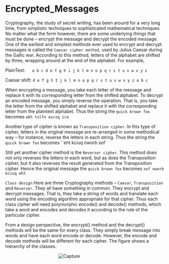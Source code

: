 # Encrypted_Messages
Cryptography, the study of secret writing, has been around for a very long time, from simplistic 
techniques to sophisticated mathematical techniques. No matter what the form however, there are 
some underlying things that must be done – encrypt the message and decrypt the encoded message. 
One of the earliest and simplest methods ever used to encrypt and decrypt messages is called the 
`Caesar cipher method`, used by Julius Caesar during the Gallic war. According to this method, letters 
of the alphabet are shifted by three, wrapping around at the end of the alphabet. For example,

PlainTest: &emsp;  `a b c d e f g h i j k l m n o p q r s t u v w x y z`

Caesar shift: `d e f g h I j k l m n o p q r s t u v w x y z a b c`

When encrypting a message, you take each letter of the message and replace it with its corresponding 
letter from the shifted alphabet. To decrypt an encoded message, you simply reverse the operation. 
That is, you take the letter from the shifted alphabet and replace it with the corresponding letter from 
the plaintext alphabet. Thus the string the `quick brown fox` becomes `wkh txlfn eurzq ira` 

Another type of cipher is known as `Transposition cipher`. In this type of cipher, letters in the original 
message are re-arranged in some methodical way – for instance, reverse the letters in each string. 
Thus the string the `quick brown fox` becomes ``eht kciuq nworb xof`

Still yet another cipher method is the `Reverser cipher`. This method does not only reverses the letters 
in each word, but as does the Transposition cipher, but it also reverses the result generated from the 
Transposition cipher. Hence the original message the `quick brown fox` becomes `xof nworb kciuq eht`

`Class design`
Here are three Cryptography methods – `Caesar`, `Transposition` and `Reverser`. They all have 
something in common. They encrypt and decrypt messages. That is, they take a string of words and 
translate each word using the encoding algorithm appropriate for that cipher. Thus each class cipher 
will need polymorphic encode() and decode() methods, which take a word and encodes and decodes 
it according to the rule of the particular cipher. 

From a design perspective, the encrypt() method and the decrypt() methods will be the same for 
every class. They simply break message into words and have each word encode or decode. However, 
the encode and decode methods will be different for each cipher. The figure shows a hierarchy of the 
classes.

&emsp;&emsp;&emsp;&emsp;&emsp;&emsp;&emsp;&emsp;&emsp;&emsp;&emsp;&emsp;![Capture](https://user-images.githubusercontent.com/58539319/120116082-6886a400-c154-11eb-9994-289fffc5ec3e.PNG)

